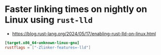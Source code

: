 # Faster linking times on nightly on Linux using `rust-lld`

- https://blog.rust-lang.org/2024/05/17/enabling-rust-lld-on-linux.html

```toml
[target.x86_64-unknown-linux-gnu]
rustflags = ["-Zlinker-features=-lld"]
```
